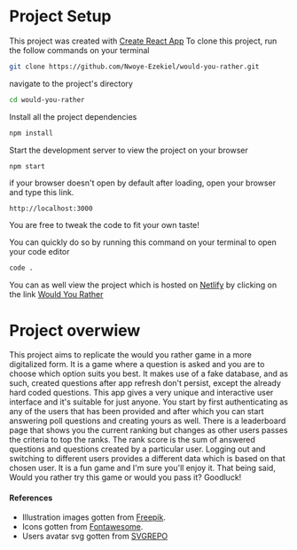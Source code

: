 # Project Setup

This project was created with [Create React App]
To clone this project, run the follow commands on your terminal

```sh
git clone https://github.com/Nwoye-Ezekiel/would-you-rather.git
```

navigate to the project's directory

```sh
cd would-you-rather
```

Install all the project dependencies

```sh
npm install
```

Start the development server to view the project on your browser

```sh
npm start
```

if your browser doesn't open by default after loading, open your browser and type this link.

`http://localhost:3000`

You are free to tweak the code to fit your own taste!

You can quickly do so by running this command on your terminal to open your code editor

```sh
code .
```

You can as well view the project which is hosted on [Netlify] by clicking on the link
[Would You Rather]

# Project overwiew

This project aims to replicate the would you rather game in a more digitalized form. It is a game where a question is asked and you are to choose which option suits you best. It makes use of a fake database, and as such, created questions after app refresh don't persist, except the already hard coded questions. This app gives a very unique and interactive user interface and it's suitable for just anyone. You start by first authenticating as any of the users that has been provided and after which you can start answering poll questions and creating yours as well. There is a leaderboard page that shows you the current ranking but changes as other users passes the criteria to top the ranks. The rank score is the sum of answered questions and questions created by a particular user. Logging out and switching to different users provides a different data which is based on that chosen user. It is a fun game and I'm sure you'll enjoy it. That being said, Would you rather try this game or would you pass it? Goodluck!

#### References

- Illustration images gotten from [Freepik].
- Icons gotten from [Fontawesome].
- Users avatar svg gotten from [SVGREPO]

[create react app]: https://create-react-app.dev
[netlify]: https://www.netlify.com/
[would you rather]: https://the-would-you-rather-game.netlify.app/
[freepik]: https://www.freepik.com/
[fontawesome]: https://fontawesome.com/
[svgrepo]: https://www.svgrepo.com/
